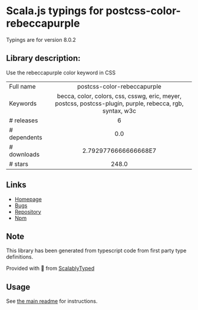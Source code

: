 
# Scala.js typings for postcss-color-rebeccapurple

Typings are for version 8.0.2

## Library description:
Use the rebeccapurple color keyword in CSS

|                    |                 |
| ------------------ | :-------------: |
| Full name          | postcss-color-rebeccapurple |
| Keywords           | becca, color, colors, css, csswg, eric, meyer, postcss, postcss-plugin, purple, rebecca, rgb, syntax, w3c |
| # releases         | 6 |
| # dependents       | 0.0 |
| # downloads        | 2.7929776666666668E7 |
| # stars            | 248.0 |

## Links
- [Homepage](https://github.com/csstools/postcss-plugins/tree/main/plugins/postcss-color-rebeccapurple#readme)
- [Bugs](https://github.com/csstools/postcss-plugins/issues)
- [Repository](https://github.com/csstools/postcss-plugins)
- [Npm](https://www.npmjs.com/package/postcss-color-rebeccapurple)
    


## Note
This library has been generated from typescript code from first party type definitions.

Provided with :purple_heart: from [ScalablyTyped](https://github.com/oyvindberg/ScalablyTyped)

## Usage
See [the main readme](../../readme.md) for instructions.


